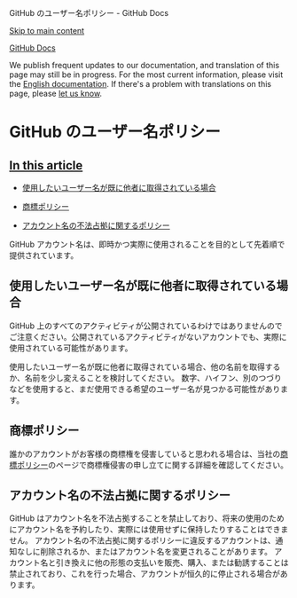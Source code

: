 GitHub のユーザー名ポリシー - GitHub Docs

[Skip to main content](#main-content)

[](/ja)[GitHub Docs](/ja)

We publish frequent updates to our documentation, and translation of this page may still be in progress. For the most current information, please visit the [English documentation](/en). If there's a problem with translations on this page, please [let us know](https://github.com/contact?form[subject]=translation%20issue%20on%20docs.github.com&form[comments]=).

GitHub のユーザー名ポリシー
==========

[In this article](/site-policy/other-site-policies/github-username-policy#in-this-article)
----------

* [使用したいユーザー名が既に他者に取得されている場合](#使用したいユーザー名が既に他者に取得されている場合)

* [商標ポリシー](#商標ポリシー)

* [アカウント名の不法占拠に関するポリシー](#アカウント名の不法占拠に関するポリシー)

GitHub アカウント名は、即時かつ実際に使用されることを目的として先着順で提供されています。

[](#使用したいユーザー名が既に他者に取得されている場合)[]()使用したいユーザー名が既に他者に取得されている場合
----------

GitHub 上のすべてのアクティビティが公開されているわけではありませんのでご注意ください。公開されているアクティビティがないアカウントでも、実際に使用されている可能性があります。

使用したいユーザー名が既に他者に取得されている場合、他の名前を取得するか、名前を少し変えることを検討してください。 数字、ハイフン、別のつづりなどを使用すると、まだ使用できる希望のユーザー名が見つかる可能性があります。

[](#商標ポリシー)[]()商標ポリシー
----------

誰かのアカウントがお客様の商標権を侵害していると思われる場合は、当社の[商標ポリシー](/ja/articles/github-trademark-policy)のページで商標権侵害の申し立てに関する詳細を確認してください。

[](#アカウント名の不法占拠に関するポリシー)[]()アカウント名の不法占拠に関するポリシー
----------

GitHub はアカウント名を不法占拠することを禁止しており、将来の使用のためにアカウント名を予約したり、実際には使用せずに保持したりすることはできません。 アカウント名の不法占拠に関するポリシーに違反するアカウントは、通知なしに削除されるか、またはアカウント名を変更されることがあります。 アカウント名と引き換えに他の形態の支払いを販売、購入、または勧誘することは禁止されており、これを行った場合、アカウントが恒久的に停止される場合があります。
